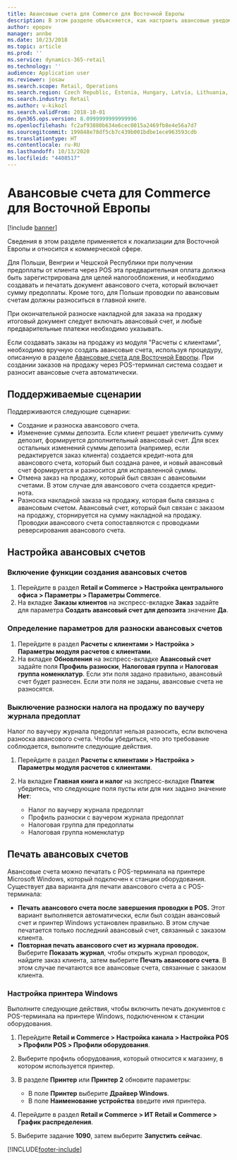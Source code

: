 ```yaml
---
title: Авансовые счета для Commerce для Восточной Европы
description: В этом разделе объясняется, как настроить авансовые уведомления для Commerce для Восточной Европы.
author: epopov
manager: annbe
ms.date: 10/23/2018
ms.topic: article
ms.prod: ''
ms.service: dynamics-365-retail
ms.technology: ''
audience: Application user
ms.reviewer: josaw
ms.search.scope: Retail, Operations
ms.search.region: Czech Republic, Estonia, Hungary, Latvia, Lithuania, Poland, Russia
ms.search.industry: Retail
ms.author: v-kikozl
ms.search.validFrom: 2018-10-01
ms.dyn365.ops.version: 8.0999999999999996
ms.openlocfilehash: fc2af93880b634e6cec0015a2469fb8e4e56a7d7
ms.sourcegitcommit: 199848e78df5cb7c439b001bdbe1ece963593cdb
ms.translationtype: HT
ms.contentlocale: ru-RU
ms.lasthandoff: 10/13/2020
ms.locfileid: "4408517"
---
```

# <a name="advance-invoices-for-commerce-for-eastern-europe"></a>Авансовые счета для Commerce для Восточной Европы

[!include [banner](../includes/banner.md)]

Сведения в этом разделе применяется к локализации для Восточной Европы и относится к коммерческой сфере.

Для Польши, Венгрии и Чешской Республики при получении предоплаты от клиента через POS эта предварительная оплата должна быть зарегистрирована для целей налогообложения, и необходимо создавать и печатать документ авансового счета, который включает сумму предоплаты. Кроме того, для Польши проводки по авансовым счетам должны разноситься в главной книге.

При окончательной разноске накладной для заказа на продажу итоговый документ следует включать авансовый счет, и любые предварительные платежи необходимо указывать.

Если создавать заказы на продажу из модуля "Расчеты с клиентами", необходимо вручную создать авансовые счета, используя процедуру, описанную в разделе [Авансовые счета для Восточной Европы](https://docs.microsoft.com/dynamics365/unified-operations/financials/localizations/emea-advance-invoice). При создании заказов на продажу через POS-терминал система создает и разносит авансовые счета автоматически.

## <a name="supported-scenarios"></a>Поддерживаемые сценарии

Поддерживаются следующие сценарии:

- Создание и разноска авансового счета.
- Изменение суммы депозита. Если клиент решает увеличить сумму депозит, формируется дополнительный авансовый счет. Для всех остальных изменений суммы депозита (например, если редактируется заказ клиента) создается кредит-нота для авансового счета, который был создана ранее, и новый авансовый счет формируется и разносится для исправленной суммы.
- Отмена заказ на продажу, который был связан с авансовыми счетами. В этом случае для авансового счета создается кредит-нота.
- Разноска накладной заказа на продажу, которая была связана с авансовым счетом. Авансовый счет, который был связан с заказом на продажу, сторнируется на сумму накладной на продажу. Проводки авансового счета сопоставляются с проводками реверсирования авансового счета.

## <a name="set-up-advance-invoices"></a>Настройка авансовых счетов

### <a name="turn-on-the-functionality-for-creating-advance-invoices"></a>Включение функции создания авансовых счетов

1. Перейдите в раздел **Retail и Commerce \> Настройка центрального офиса \> Параметры \> Параметры Commerce**.
2. На вкладке **Заказы клиентов** на экспресс-вкладке **Заказ** задайте для параметра **Создать авансовый счет для депозита** значение **Да**.

### <a name="define-the-parameters-for-posting-advance-invoices"></a>Определение параметров для разноски авансовых счетов

1. Перейдите в раздел **Расчеты с клиентами \> Настройка \> Параметры модуля расчетов с клиентами**.
2. На вкладке **Обновления** на экспресс-вкладке **Авансовый счет** задайте поля **Профиль разноски**, **Налоговая группа** и **Налоговая группа номенклатур**. Если эти поля задано правильно, авансовый счет будет разнесен. Если эти поля не заданы, авансовые счета не разносятся.

### <a name="turn-off-posting-of-the-sales-tax-on-prepayment-journal-voucher"></a>Выключение разноски налога на продажу по ваучеру журнала предоплат

Налог по ваучеру журнала предоплат нельзя разносить, если включена разноска авансового счета. Чтобы убедиться, что это требование соблюдается, выполните следующие действия.

1. Перейдите в раздел **Расчеты с клиентами \> Настройка \> Параметры модуля расчетов с клиентами**.
2. На вкладке **Главная книга и налог** на экспресс-вкладке **Платеж** убедитесь, что следующие поля пусты или для них задано значение **Нет**:

    - Налог по ваучеру журнала предоплат
    - Профиль разноски с ваучером журнала предоплат
    - Налоговая группа для предоплаты
    - Налоговая группа номенклатур

## <a name="print-advance-invoices"></a>Печать авансовых счетов

Авансовые счета можно печатать с POS-терминала на принтере Microsoft Windows, который подключен к станции оборудования. Существует два варианта для печати авансового счета а с POS-терминала:

- **Печать авансового счета после завершения проводки в POS.** Этот вариант выполняется автоматически, если был создан авансовый счет и принтер Windows установлен правильно. В этом случае печатается только последний авансовый счет, связанный с заказом клиента.
- **Повторная печать авансового счет из журнала проводок.** Выберите **Показать журнал**, чтобы открыть журнал проводок, найдите заказ клиента, затем выберите **Печать авансового счета**. В этом случае печатаются все авансовые счета, связанные с заказом клиента.

### <a name="set-up-a-windows-printer"></a>Настройка принтера Windows

Выполните следующие действия, чтобы включить печать документов с POS-терминала на принтере Windows, подключенном к станции оборудования.

1. Перейдите **Retail и Commerce \> Настройка канала \> Настройка POS \> Профили POS \> Профили оборудования**.
2. Выберите профиль оборудования, который относится к магазину, в котором используется принтер.
3. В разделе **Принтер** или **Принтер 2** обновите параметры:

    - В поле **Принтер** выберите **Драйвер Windows**.
    - В поле **Наименование устройства** введите имя принтера.

4. Перейдите в раздел **Retail и Commerce \> ИТ Retail и Commerce \> График распределения**.
5. Выберите задание **1090**, затем выберите **Запустить сейчас**.


[!INCLUDE[footer-include](../../includes/footer-banner.md)]
